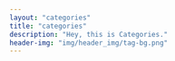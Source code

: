 ```yaml
---
layout: "categories"
title: "categories"
description: "Hey, this is Categories."
header-img: "img/header_img/tag-bg.png"
---
```

